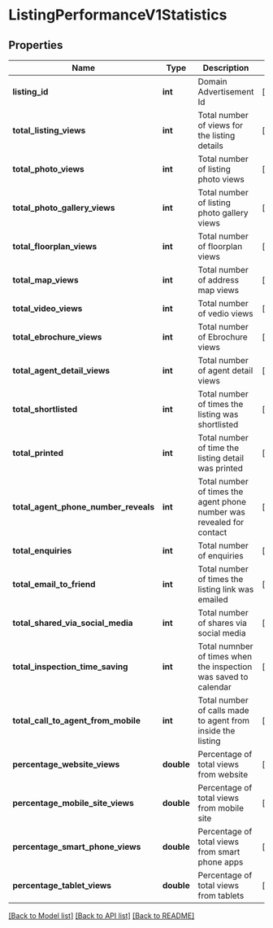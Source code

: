 # ListingPerformanceV1Statistics

## Properties
Name | Type | Description | Notes
------------ | ------------- | ------------- | -------------
**listing_id** | **int** | Domain Advertisement Id | [optional] 
**total_listing_views** | **int** | Total number of views for the listing details | [optional] 
**total_photo_views** | **int** | Total number of listing photo views | [optional] 
**total_photo_gallery_views** | **int** | Total number of listing photo gallery views | [optional] 
**total_floorplan_views** | **int** | Total number of floorplan views | [optional] 
**total_map_views** | **int** | Total number of address map views | [optional] 
**total_video_views** | **int** | Total number of vedio views | [optional] 
**total_ebrochure_views** | **int** | Total number of Ebrochure views | [optional] 
**total_agent_detail_views** | **int** | Total number of agent detail views | [optional] 
**total_shortlisted** | **int** | Total number of times the listing was shortlisted | [optional] 
**total_printed** | **int** | Total number of time the listing detail was printed | [optional] 
**total_agent_phone_number_reveals** | **int** | Total number of times the agent phone number was revealed for contact | [optional] 
**total_enquiries** | **int** | Total number of enquiries | [optional] 
**total_email_to_friend** | **int** | Total number of times the listing link was emailed | [optional] 
**total_shared_via_social_media** | **int** | Total number of shares via social media | [optional] 
**total_inspection_time_saving** | **int** | Total numnber of times when the inspection was saved to calendar | [optional] 
**total_call_to_agent_from_mobile** | **int** | Total number of calls made to agent from inside the listing | [optional] 
**percentage_website_views** | **double** | Percentage of total views from website | [optional] 
**percentage_mobile_site_views** | **double** | Percentage of total views from mobile site | [optional] 
**percentage_smart_phone_views** | **double** | Percentage of total views from smart phone apps | [optional] 
**percentage_tablet_views** | **double** | Percentage of total views from tablets | [optional] 

[[Back to Model list]](../../README.md#documentation-for-models) [[Back to API list]](../../README.md#documentation-for-api-endpoints) [[Back to README]](../../README.md)

